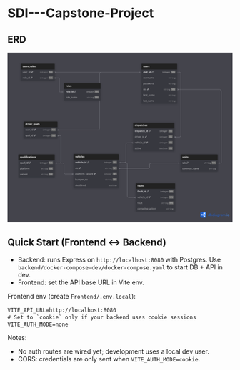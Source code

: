 # SDI---Capstone-Project

## ERD
![](docs/ERD/ERD.png)

## Quick Start (Frontend ↔ Backend)

- Backend: runs Express on `http://localhost:8080` with Postgres. Use `backend/docker-compose-dev/docker-compose.yaml` to start DB + API in dev.
- Frontend: set the API base URL in Vite env.

Frontend env (create `Frontend/.env.local`):

```
VITE_API_URL=http://localhost:8080
# Set to `cookie` only if your backend uses cookie sessions
VITE_AUTH_MODE=none
```

Notes:
- No auth routes are wired yet; development uses a local dev user.
- CORS: credentials are only sent when `VITE_AUTH_MODE=cookie`.
